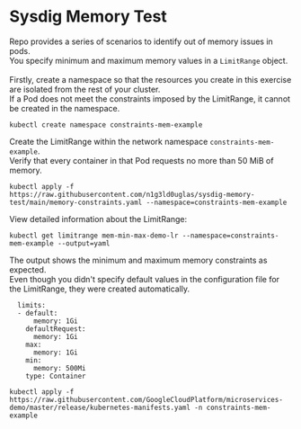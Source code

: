 # Sysdig Memory Test

Repo provides a series of scenarios to identify out of memory issues in pods. <br/>
You specify minimum and maximum memory values in a ```LimitRange``` object. <br/>
<br/>
Firstly, create a namespace so that the resources you create in this exercise are isolated from the rest of your cluster. <br/>
If a Pod does not meet the constraints imposed by the LimitRange, it cannot be created in the namespace.

```
kubectl create namespace constraints-mem-example
```

Create the LimitRange within the network namespace ```constraints-mem-example```. <br/>
Verify that every container in that Pod requests no more than 50 MiB of memory.

```
kubectl apply -f https://raw.githubusercontent.com/n1g3ld0uglas/sysdig-memory-test/main/memory-constraints.yaml --namespace=constraints-mem-example
```

View detailed information about the LimitRange:
```
kubectl get limitrange mem-min-max-demo-lr --namespace=constraints-mem-example --output=yaml
```

The output shows the minimum and maximum memory constraints as expected. <br/>
Even though you didn't specify default values in the configuration file for the LimitRange, they were created automatically.

```
  limits:
  - default:
      memory: 1Gi
    defaultRequest:
      memory: 1Gi
    max:
      memory: 1Gi
    min:
      memory: 500Mi
    type: Container
```


```
kubectl apply -f https://raw.githubusercontent.com/GoogleCloudPlatform/microservices-demo/master/release/kubernetes-manifests.yaml -n constraints-mem-example
```  
